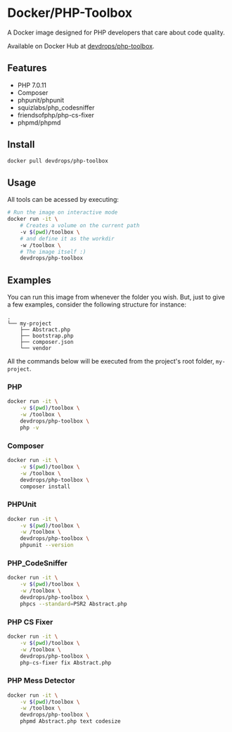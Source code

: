 # Docker/PHP-Toolbox

A Docker image designed for PHP developers that care about code quality.

Available on Docker Hub at [devdrops/php-toolbox](https://hub.docker.com/r/devdrops/php-toolbox/).

## Features

* PHP 7.0.11
* Composer
* phpunit/phpunit
* squizlabs/php_codesniffer
* friendsofphp/php-cs-fixer
* phpmd/phpmd

## Install

```bash
docker pull devdrops/php-toolbox
```

## Usage

All tools can be acessed by executing:

```bash
# Run the image on interactive mode
docker run -it \
	# Creates a volume on the current path
    -v $(pwd)/toolbox \
    # and define it as the workdir
    -w /toolbox \
    # The image itself :)
    devdrops/php-toolbox
```

## Examples

You can run this image from whenever the folder you wish. But, just to give a few examples, consider the following structure for instance:

```
.
└── my-project
    ├── Abstract.php
    ├── bootstrap.php
    ├── composer.json
    └── vendor
```

All the commands below will be executed from the project's root folder, `my-project`.

### PHP

```bash
docker run -it \
    -v $(pwd)/toolbox \
    -w /toolbox \
    devdrops/php-toolbox \
    php -v
```

### Composer

```bash
docker run -it \
    -v $(pwd)/toolbox \
    -w /toolbox \
    devdrops/php-toolbox \
    composer install
```

### PHPUnit

```bash
docker run -it \
    -v $(pwd)/toolbox \
    -w /toolbox \
    devdrops/php-toolbox \
    phpunit --version
```

### PHP_CodeSniffer

```bash
docker run -it \
    -v $(pwd)/toolbox \
    -w /toolbox \
    devdrops/php-toolbox \
    phpcs --standard=PSR2 Abstract.php
```

### PHP CS Fixer

```bash
docker run -it \
    -v $(pwd)/toolbox \
    -w /toolbox \
    devdrops/php-toolbox \
    php-cs-fixer fix Abstract.php
```

### PHP Mess Detector

```bash
docker run -it \
    -v $(pwd)/toolbox \
    -w /toolbox \
    devdrops/php-toolbox \
    phpmd Abstract.php text codesize
```

